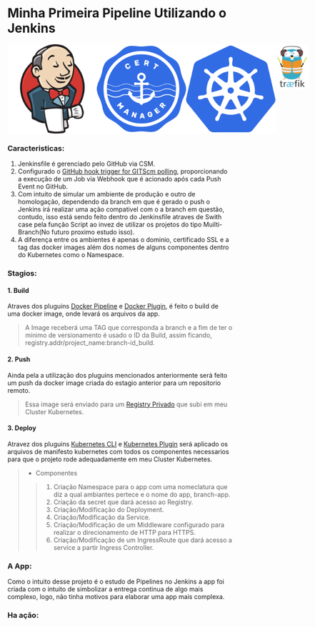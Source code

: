 # Minha Primeira Pipeline Utilizando o Jenkins

<div style="display: flex; justify-content: space-between;">
<img src="/.assets/jenkins_logo_icon.png" alt="Jenkins" width="200px" height="200px">
<img src="/.assets/cert-manager-logo-icon.png" alt="Cert Manager" width="200px" height="200px">
<img src="/.assets/kubernetes_logo_icon.png" alt="Kubernetes" width="200px" height="200px">
<img src="/.assets/traefik_logo_icon.png" alt="Traefik" width="200px" height="100px">
</div>


### Caracteristicas:

1. Jenkinsfile é gerenciado pelo GitHub via CSM.
2. Configurado o [GitHub hook trigger for GITScm polling](https://plugins.jenkins.io/github/), proporcionando a execução de um Job via Webhook que é acionado após cada Push Event no GitHub.
3. Com intuito de simular um ambiente de produção e outro de homologação, dependendo da branch em que é gerado o push o Jenkins irá realizar uma ação compativel com o a branch em questão, contudo, isso está sendo feito dentro do Jenkinsfile atraves de Swith case pela função Script ao invez de utilizar os projetos do tipo Muilti-Branch(No futuro proximo estudo isso).
4. A diferença entre os ambientes é apenas o dominio, certificado SSL e a tag das docker images além dos nomes de alguns componentes dentro do Kubernetes como o Namespace.

### Stagios:

#### 1. Build

Atraves dos pluguins [Docker Pipeline](https://plugins.jenkins.io/docker-workflow/) e [Docker Plugin](https://plugins.jenkins.io/docker-plugin/), é feito o build de uma docker image, onde levará os arquivos da app.

> A Image receberá uma TAG que corresponda a branch e a fim de ter o minimo de versionamento é usado o ID da Build, assim ficando, registry.addr/project_name:branch-id_build.

#### 2. Push

Ainda pela a utilização dos pluguins mencionados anteriormente será feito um push da docker image criada do estagio anterior para um repositorio remoto.

> Essa image será enviado para um [Registry Privado](https://hub.docker.com/_/registry) que subi em meu Cluster Kubernetes.

#### 3. Deploy

Atravez dos pluguins [Kubernetes CLI]([https://plugins.jenkins.io/kubernetes-cli/) e [Kubernetes Plugin](https://plugins.jenkins.io/kubernetes/) será aplicado os arquivos de manifesto kubernetes com todos os componentes necessarios para que o projeto rode adequadamente em meu Cluster Kubernetes.

> - Componentes
>>1. Criação Namespace para o app com uma nomeclatura que diz a qual ambiantes pertece e o nome do app, branch-app.
>>2. Criação da secret que dará acesso ao Registry.
>>3. Criação/Modificação do Deployment.
>>4. Criação/Modificação da Service.
>>5. Criação/Modificação de um Middleware configurado para realizar o direcionamento de HTTP para HTTPS.
>>6. Criação/Modificação de um IngressRoute que dará acesso a service a partir Ingress Controller.

### A App:

Como o intuito desse projeto é o estudo de Pipelines no Jenkins a app foi criada com o intuito de simbolizar a entrega continua de algo mais complexo, logo, não tinha motivos para elaborar uma app mais complexa.

### Ha ação:

